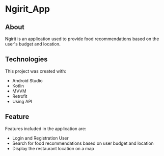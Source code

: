 # Ngirit_App

## About
Ngirit is an application used to provide food recommendations based on the user's budget and location.

## Technologies
This project was created with:
- Android Studio 
- Kotlin
- MVVM
- Retrofit
- Using API

## Feature
Features included in the application are:
- Login and Registration User
- Search for food recommendations based on user budget and location
- Display the restaurant location on a map

